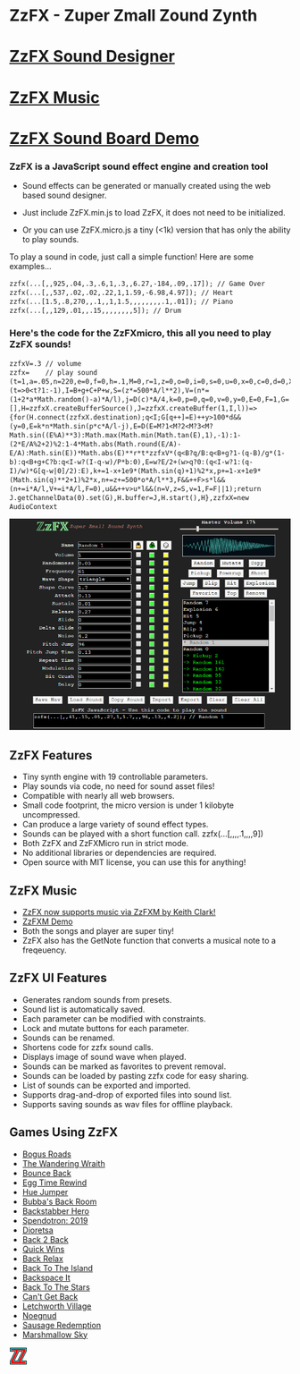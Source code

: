 # ZzFX - Zuper Zmall Zound Zynth

# [ZzFX Sound Designer](https://killedbyapixel.github.io/ZzFX)
# [ZzFX Music](https://keithclark.github.io/ZzFXM/)
# [ZzFX Sound Board Demo](https://codepen.io/KilledByAPixel/full/BaowKzv)

### ZzFX is a JavaScript sound effect engine and creation tool

- Sound effects can be generated or manually created using the web based sound designer.

- Just include ZzFX.min.js to load ZzFX, it does not need to be initialized.

- Or you can use ZzFX.micro.js a tiny (<1k) version that has only the ability to play sounds.

To play a sound in code, just call a simple function! Here are some examples...

```
zzfx(...[,,925,.04,.3,.6,1,.3,,6.27,-184,.09,.17]); // Game Over
zzfx(...[,,537,.02,.02,.22,1,1.59,-6.98,4.97]); // Heart
zzfx(...[1.5,.8,270,,.1,,1,1.5,,,,,,,,.1,.01]); // Piano
zzfx(...[,,129,.01,,.15,,,,,,,,5]); // Drum
```

### Here's the code for the ZzFXmicro, this all you need to play ZzFX sounds!

```
zzfxV=.3 // volume
zzfx=    // play sound
(t=1,a=.05,n=220,e=0,f=0,h=.1,M=0,r=1,z=0,o=0,i=0,s=0,u=0,x=0,c=0,d=0,X=0,b=1,m=0,l=44100,B=99+e*l,C=f*l,P=h*l,g=m*l,w=X*l,A=2*Math.PI,D=(t=>0<t?1:-1),I=B+g+C+P+w,S=(z*=500*A/l**2),V=(n*=(1+2*a*Math.random()-a)*A/l),j=D(c)*A/4,k=0,p=0,q=0,v=0,y=0,E=0,F=1,G=[],H=zzfxX.createBufferSource(),J=zzfxX.createBuffer(1,I,l))=>{for(H.connect(zzfxX.destination);q<I;G[q++]=E)++y>100*d&&(y=0,E=k*n*Math.sin(p*c*A/l-j),E=D(E=M?1<M?2<M?3<M?Math.sin((E%A)**3):Math.max(Math.min(Math.tan(E),1),-1):1-(2*E/A%2+2)%2:1-4*Math.abs(Math.round(E/A)-E/A):Math.sin(E))*Math.abs(E)**r*t*zzfxV*(q<B?q/B:q<B+g?1-(q-B)/g*(1-b):q<B+g+C?b:q<I-w?(I-q-w)/P*b:0),E=w?E/2+(w>q?0:(q<I-w?1:(q-I)/w)*G[q-w|0]/2):E),k+=1-x+1e9*(Math.sin(q)+1)%2*x,p+=1-x+1e9*(Math.sin(q)**2+1)%2*x,n+=z+=500*o*A/l**3,F&&++F>s*l&&(n+=i*A/l,V+=i*A/l,F=0),u&&++v>u*l&&(n=V,z=S,v=1,F=F||1);return J.getChannelData(0).set(G),H.buffer=J,H.start(),H},zzfxX=new AudioContext
```

![ZzFX Image](/screenshot.jpg)

## ZzFX Features

- Tiny synth engine with 19 controllable parameters.
- Play sounds via code, no need for sound asset files!
- Compatible with nearly all web browsers.
- Small code footprint, the micro version is under 1 kilobyte uncompressed.
- Can produce a large variety of sound effect types.
- Sounds can be played with a short function call. zzfx(...[,,,,.1,,,,9])
- Both ZzFX and ZzFXMicro run in strict mode.
- No additional libraries or dependencies are required.
- Open source with MIT license, you can use this for anything!

## ZzFX Music

- [ZzFX now supports music via ZzFXM by Keith Clark!](https://github.com/keithclark/ZzFXM/)
- [ZzFXM Demo](https://keithclark.github.io/ZzFXM/)
- Both the songs and player are super tiny! 
- ZzFX also has the GetNote function that converts a musical note to a freqeuency.

## ZzFX UI Features

- Generates random sounds from presets.
- Sound list is automatically saved.
- Each parameter can be modified with constraints.
- Lock and mutate buttons for each parameter.
- Sounds can be renamed.
- Shortens code for zzfx sound calls.
- Displays image of sound wave when played.
- Sounds can be marked as favorites to prevent removal.
- Sounds can be loaded by pasting zzfx code for easy sharing.
- List of sounds can be exported and imported.
- Supports drag-and-drop of exported files into sound list.
- Supports saving sounds as wav files for offline playback.

## Games Using ZzFX

- [Bogus Roads](https://www.newgrounds.com/portal/view/747570)
- [The Wandering Wraith](https://js13kgames.com/entries/the-wandering-wraith)
- [Bounce Back](https://js13kgames.com/entries/bounce-back)
- [Egg Time Rewind](https://killedbyapixel.itch.io/egg-time)
- [Hue Jumper](https://killedbyapixel.itch.io/hue-jumper)
- [Bubba's Back Room](https://js13kgames.com/entries/bubbas-back-room)
- [Backstabber Hero](https://js13kgames.com/entries/backstabber-hero)
- [Spendotron: 2019](https://killedbyapixel.itch.io/currency-wars)
- [Dioretsa](https://js13kgames.com/entries/20461-dioretsa)
- [Back 2 Back](https://js13kgames.com/entries/back-2-back)
- [Quick Wins](https://js13kgames.com/entries/quick-wins)
- [Back Relax](http://js13kgames.com/entries/back-relax)
- [Back To The Island](https://js13kgames.com/entries/back-to-the-island)
- [Backspace It](http://js13kgames.com/entries/backspace-it)
- [Back To The Stars](https://js13kgames.com/entries/back-to-the-stars)
- [Can't Get Back](https://js13kgames.com/entries/cant-get-back)
- [Letchworth Village](https://js13kgames.com/entries/letchworth-village)
- [Noegnud](https://js13kgames.com/entries/noegnud)
- [Sausage Redemption](https://gogoprog.itch.io/sausage-redemption)
- [Marshmallow Sky](https://github.com/baturinsky/marshmallow-sky) 

![ZzFX Image](/favicon.png) 
